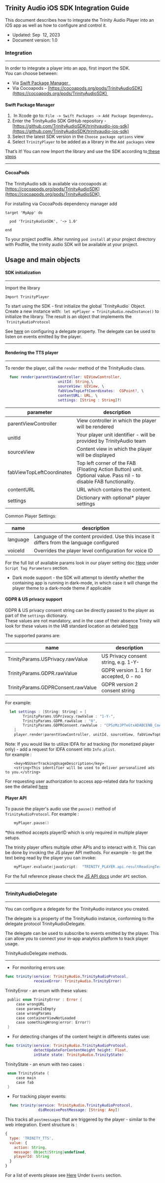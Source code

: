 ## Trinity Audio iOS SDK Integration Guide


This document describes how to integrate the Trinity Audio Player into
an iOS app as well as how to configure and control it.

-   Updated: Sep  12, 2023
-   Document version: 1.0

### Integration

* * * * *

In order to integrate a player into an app, first import the SDK. \
You can choose between:

-   Via [Swift Package Manager
     ](https://swift.org/package-manager/)
-   Via Cocoapods -
    [https://cocoapods.org/pods/TrinityAudioSDK](https://cocoapods.org/pods/TrinityAudioSDK) 

#### Swift Package Manager

1.   In Xcode go to: `File -> Swift Packages -> Add Package
    Dependency…`
2.  Enter the TrinityAudio SDK GitHub repository -
    [https://github.com/TrinityAudioSDK/trinityaudio-ios-sdk](https://github.com/TrinityAudioSDK/trinityaudio-ios-sdk)
3.  Select the latest SDK version in the `Choose package options`
    view
4.  Select `TrinityPlayer` to be added as a library in the `Add
    packages` view

That’s it! You can now Import the library and use the SDK according
to[ these steps](#usage-and-main-objects)

* * * * *

#### CocoaPods

The TrinityAudio sdk is available via cocoapods at:
[https://cocoapods.org/pods/TrinityAudioSDK](https://cocoapods.org/pods/TrinityAudioSDK) 

For installing via CocoaPods dependency manager add
``` 
target 'MyApp' do

  pod 'TrinityAudioSDK', '~> 1.0'

end
```

To your project podfile. 
After running `pod install` at your project directory with Podfile, the
trinity audio SDK will be available at your project. 


<div style="page-break-after: always;"></div>

## Usage and main objects


#### SDK initialization

* * * * *

Import the library

`Import TrinityPlayer`

To start using the SDK - first initialize the global \`TrinityAudio\`
Object.\
Create a new instance with:  `let myPlayer = TrinityAudio.newInstance()` to initialize
the library. The result is an object that implements the
 `TrinityAudioProtocol`

See [here](#id.oqdhd1eiodax) on configuring a delegate property. The delegate can be used to listen on events emitted by the player.

* * * * *


#### Rendering the TTS player

* * * * *

To render the player, call the `render` method of the TrinityAudio class.        

```swift
  func render(parentViewController: UIViewController, 
                        unitId: String,\                                  
                        sourceView: UIView, \                             
                        fabViewTopLeftCoordinates:  CGPoint?, \           
                        contentURL: URL, \                                
                        settings: [String : String]?)                     
```

| parameter                 | description                                                                                                        |
|---------------------------|--------------------------------------------------------------------------------------------------------------------|
| parentViewController      | View controller in which the player will be rendered                                                               | 
| unitId                    | Your player unit identifier - will be provided by TrinityAudio team                                                | 
| sourceView                | Content view in which the player will be displayed                                                                 | 
| fabViewTopLeftCoordinates | Top left corner of the FAB (Floating Action Button) unit. Optional value. Pass nil - to disable FAB functionality. |            
| contentURL                | URL which contains the content.                                                                                    |           
| settings                  | Dictionary with optional* player settings                                                                          | 

Common Player Settings:

| name     | description                                                                               |
|----------|-------------------------------------------------------------------------------------------|
| language | Language of the content provided. Use this incase it differs from the language configured | 
| voiceId  | Overrides the player level configuration for voice ID                                       |      

For the full list of available params look in our player setting doc
[Here](https://trinity-audio-player.s3.amazonaws.com/TTS.pdf) under
`Script Tag Parameters` section.

* Dark mode support - the SDK will attempt to identify whether the containing app is running in dark-mode, in which case it will change the player theme to a dark-mode theme if applicable

#### GDPR & US privacy support
GDPR & US privacy consent string can be directly passed to the player as part of the `settings` dictionary.  
These values are not mandatory, and in the case of their absence Trinity will look for these values in the IAB standard location as detailed [here](https://github.com/InteractiveAdvertisingBureau/GDPR-Transparency-and-Consent-Framework/blob/master/Mobile%20In-App%20Consent%20APIs%20v1.0%20Final.md#cmp-internal-structure-defined-api-)


The supported params are:

| name                               | description                            |
|------------------------------------|----------------------------------------|
| TrinityParams.USPrivacy.rawValue   | US Privacy consent string, e.g. 1-Y-   |
| TrinityParams.GDPR.rawValue        | GDPR version 1. 1 for accepted, 0 - no |
| TrinityParams.GDPRConsent.rawValue | GDPR version 2 consent string          |

For example: 
```swift
  let settings : [String: String] = [
        TrinityParams.USPrivacy.rawValue : "1-Y-",
        TrinityParams.GDPR.rawValue : "0",
        TrinityParams.GDPRConsent.rawValue : "CPSzMzJPTeGtxADABCENB_CoAP_AAEJAAAAADGwBAAGABPADCAY0BjYAgADAAngBhAMaAAA.YAAABBBBB"
    ]
    player.render(parentViewController, unitId, sourceView, fabViewTopLeftCoordinates, contentURL, settings)
```

Note: If you would like to utilize IDFA for ad tracking (for monetized player only) - add a request for IDFA consent into `Info.plist`.   
for example :

```plist
    <key>NSUserTrackingUsageDescription</key>
	<string>This identifier will be used to deliver personalized ads to you.</string>
```
For requesting user authorization to access app-related data for tracking see the detailed [here](https://developer.apple.com/documentation/apptrackingtransparency)

#### Player API

To pause the player's audio use the `pause()` method of `TrinityAudioProtocol`. 
For example : 

```swift
    myPlayer.pause()
```
*this method accepts playerID which is only required in multiple player setups.


The trinity player offers multiple other APIs and to interact with it. 
This can be done by invoking the JS player API methods. 
For example - to get the text being read by the player you can invoke: 
```swift
    myPlayer.evaluate(javaScript:  "TRINITY_PLAYER.api.resultReadingText;")
```

For the full reference please check the [JS API docs](https://trinity-audio-player.s3.amazonaws.com/TTS.pdf) under `API` section. 


* * * * *

### TrinityAudioDelegate

* * * * *

You can configure a delegate for the TrinityAudio instance you created.

The delegate is a property of the TrinityAudio instance, conforming to
the delegate protocol TrinityAudioDelegate.

The delegate can be used to subscribe to events emitted by the player. This can allow you to connect your in-app analytics platform to track player usage.

TrinityAudioDelegate methods.

* * * * *

- For monitoring errors use:

```swift
func trinity(service: TrinityAudio.TrinityAudioProtocol, 
             receiveError: TrinityAudio.TrinityError)
```

TrinityError - an enum with these values:

```swift
 public enum TrinityError : Error {                                       
     case wrongURL                                                        
     case paramsIsEmpty                                                   
     case wrongParams                                                     
     case containerViewNotLoaded                                          
     case somethingWrong(error: Error?)                                   
 }                                                                        
```

- For detecting changes of the content height in differents states use:

```swift 
func trinity(service: TrinityAudio.TrinityAudioProtocol,   
             detectUpdateForContentHeight height: Float, 
             inState state: TrinityAudio.TrinityState)                                              
```

TrinityState - an enum with two cases :

```swift 
 enum TrinityState {                                                                                                                                
     case main                                                            
     case fab                                                             
 }                                                                        
```

- For tracking player events: 
```swift 
  func trinity(service: TrinityAudio.TrinityAudioProtocol,                
               didReceivePostMessage: [String: Any])                                    
```

This tracks all `postmessages` that are triggered by the player - similar to the web integration.
Event structure is :  
```javascript
{
  type: 'TRINITY_TTS',
  value: {
    action: String,
    message: Object|String|undefined,
    playerId: String
  }
}
```
For a list of events please see [Here](https://trinity-audio-player.s3.amazonaws.com/TTS.pdf) Under `Events` section. 


